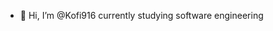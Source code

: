 - 👋 Hi, I’m @Kofi916 currently studying software engineering


<!---
Kofi916/Kofi916 is a ✨ special ✨ repository because its `README.md` (this file) appears on your GitHub profile.
You can click the Preview link to take a look at your changes.
--->

